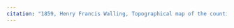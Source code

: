 ```yaml
---
citation: "1859, Henry Francis Walling, Topographical map of the counties of Kings and Queens, New York, LLCN: 2013593266, G3804.N4:3B8 1859 .W3, Loc.gov. Cropped and highlighted."
---
```

